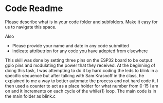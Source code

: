 # Code Readme

Please describe what is in your code folder and subfolders. Make it
easy for us to navigate this space.

Also
- Please provide your name and date in any code submitted
- Indicate attributrion for any code you have adopted from elsewhere

This skill was done by setting three pins on the ESP32 board to be output gpio pins
and modulating the power that they received. At the beginning of doing this task, I 
was attempting to do it by hard coding the leds to blink in a specific sequence but 
after talking with Sam Krasnoff in the class, he explained to me a way to better 
automate the process and not hard code it. I then used a counter to act as a place
holder for what number from 0-15 I am on and it increments on each cycle of the while(1)
loop. 
The main code is in the main folder as blink.c
